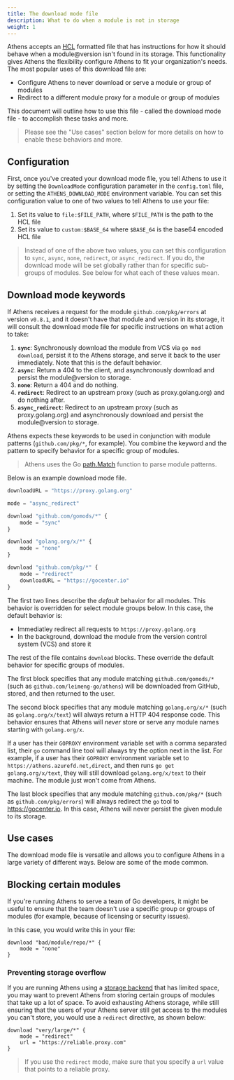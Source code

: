 ```yaml
---
title: The download mode file
description: What to do when a module is not in storage
weight: 1
---
```


Athens accepts an [HCL](https://github.com/hashicorp/hcl) formatted file that has instructions for how it should behave when a module@version isn't found in its storage. This functionality gives Athens the flexibility configure Athens to fit your organization's needs. The most popular uses of this download file are:

- Configure Athens to never download or serve a module or group of modules
- Redirect to a different module proxy for a module or group of modules

This document will outline how to use this file - called the download mode file - to accomplish these tasks and more.

>Please see the "Use cases" section below for more details on how to enable these behaviors and more.

## Configuration

First, once you've created your download mode file, you tell Athens to use it by setting the `DownloadMode` configuration parameter in the `config.toml` file, or setting the `ATHENS_DOWNLOAD_MODE` environment variable. You can set this configuration value to one of two values to tell Athens to use your file:

1. Set its value to `file:$FILE_PATH`, where `$FILE_PATH` is the path to the HCL file
2. Set its value to `custom:$BASE_64` where `$BASE_64` is the base64 encoded HCL file

>Instead of one of the above two values, you can set this configuration to `sync`, `async`, `none`, `redirect`, or `async_redirect`. If you do, the download mode will be set globally rather than for specific sub-groups of modules. See below for what each of these values mean.

## Download mode keywords

If Athens receives a request for the module `github.com/pkg/errors` at version `v0.8.1`, and it doesn't have that module and version in its storage, it will consult the download mode file for specific instructions on what action to take:

1. **`sync`**: Synchronously download the module from VCS via `go mod download`, persist it to the Athens storage, and serve it back to the user immediately. Note that this is the default behavior.
2. **`async`**: Return a 404 to the client, and asynchronously download and persist the module@version to storage.
3. **`none`**: Return a 404 and do nothing.
4. **`redirect`**: Redirect to an upstream proxy (such as proxy.golang.org) and do nothing after.
5. **`async_redirect`**: Redirect to an upstream proxy (such as proxy.golang.org) and asynchronously download and persist the module@version to storage.

Athens expects these keywords to be used in conjunction with module patterns (`github.com/pkg/*`, for example). You combine the keyword and the pattern to specify behavior for a specific group of modules.

>Athens uses the Go [path.Match](https://golang.org/pkg/path/#Match) function to parse module patterns.

Below is an example download mode file.

```javascript
downloadURL = "https://proxy.golang.org"

mode = "async_redirect"

download "github.com/gomods/*" {
    mode = "sync"
}

download "golang.org/x/*" {
    mode = "none"
}

download "github.com/pkg/*" {
    mode = "redirect"
    downloadURL = "https://gocenter.io"
}
```

The first two lines describe the _default_ behavior for all modules. This behavior is overridden for select module groups below. In this case, the default behavior is:

- Immediatley redirect all requests to `https://proxy.golang.org`
- In the background, download the module from the version control system (VCS) and store it

The rest of the file contains `download` blocks. These override the default behavior for specific groups of modules.

The first block specifies that any module matching `github.com/gomods/*` (such as `github.com/leimeng-go/athens`) will be downloaded from GitHub, stored, and then returned to the user.

The second block specifies that any module matching `golang.org/x/*` (such as `golang.org/x/text`) will always return a HTTP 404 response code. This behavior ensures that Athens will _never_ store or serve any module names starting with `golang.org/x`.

If a user has their `GOPROXY` environment variable set with a comma separated list, their `go` command line tool will always try the option next in the list. For example, if a user has their `GOPROXY` environment variable set to `https://athens.azurefd.net,direct`, and then runs `go get golang.org/x/text`, they will still download `golang.org/x/text` to their machine. The module just won't come from Athens.

The last block specifies that any module matching `github.com/pkg/*` (such as `github.com/pkg/errors`) will always redirect the `go` tool to https://gocenter.io. In this case, Athens will never persist the given module to its storage.

## Use cases

The download mode file is versatile and allows you to configure Athens in a large variety of different ways. Below are some of the mode common.

## Blocking certain modules

If you're running Athens to serve a team of Go developers, it might be useful to ensure that the team doesn't use a specific group or groups of modules (for example, because of licensing or security issues).

In this case, you would write this in your file:

```hcl
download "bad/module/repo/*" {
    mode = "none"
}
```

### Preventing storage overflow

If you are running Athens using a [storage backend](/configuration/storage) that has limited space, you may want to prevent Athens from storing certain groups of modules that take up a lot of space. To avoid exhausting Athens storage, while still ensuring that the users of your Athens server still get access to the modules you can't store, you would use a `redirect` directive, as shown below:

```hcl
download "very/large/*" {
    mode = "redirect"
    url = "https://reliable.proxy.com"
}
```

>If you use the `redirect` mode, make sure that you specify a `url` value that points to a reliable proxy.
